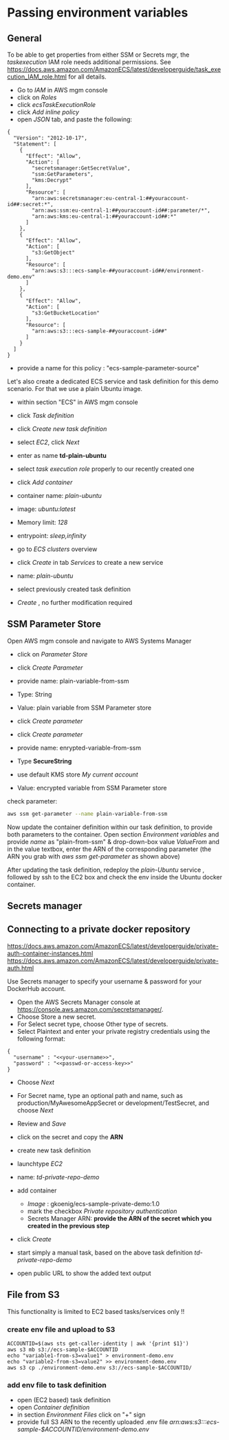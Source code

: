 # Passing environment variables

## General
To be able to get properties from either SSM or Secrets mgr, the _taskexecution_ IAM role needs additional permissions. See https://docs.aws.amazon.com/AmazonECS/latest/developerguide/task_execution_IAM_role.html for all details.  

* Go to _IAM_ in AWS mgm console
* click on _Roles_
* click _ecsTaskExecutionRole_
* click _Add inline policy_
* open _JSON_ tab, and paste the following:  

```
{
  "Version": "2012-10-17",
  "Statement": [
    {
      "Effect": "Allow",
      "Action": [
        "secretsmanager:GetSecretValue",
        "ssm:GetParameters",
        "kms:Decrypt"
      ],
      "Resource": [
        "arn:aws:secretsmanager:eu-central-1:##youraccount-id##:secret:*",
        "arn:aws:ssm:eu-central-1:##youraccount-id##:parameter/*",
        "arn:aws:kms:eu-central-1:##youraccount-id##:*"
      ]
    },
    {
      "Effect": "Allow",
      "Action": [
        "s3:GetObject"
      ],
      "Resource": [
        "arn:aws:s3:::ecs-sample-##youraccount-id##/environment-demo.env"
      ]
    },
    {
      "Effect": "Allow",
      "Action": [
        "s3:GetBucketLocation"
      ],
      "Resource": [
        "arn:aws:s3:::ecs-sample-##youraccount-id##"
      ]
    }
  ]
}
```

* provide a name for this policy : "ecs-sample-parameter-source"


Let's also create a dedicated ECS service and task definition for this demo scenario. For that we use a plain Ubuntu image.
* within section "ECS" in AWS mgm console
* click _Task definition_
* click _Create new task definition_
* select _EC2_, click _Next_
* enter as name **td-plain-ubuntu**
* select _task execution role_ properly to our recently created one
* click _Add container_
* container name: _plain-ubuntu_
* image: _ubuntu:latest_
* Memory limit: _128_
* entrypoint: _sleep,infinity_

* go to _ECS clusters_ overview
* click _Create_ in tab _Services_ to create a new service
* name: _plain-ubuntu_
* select previously created task definition
* _Create_ , no further modification required

## SSM Parameter Store

Open AWS mgm console and navigate to AWS Systems Manager
* click on _Parameter Store_
* click _Create Parameter_
* provide name: plain-variable-from-ssm
* Type: String
* Value: plain variable from SSM Parameter store
* click _Create parameter_

* click _Create parameter_
* provide name: enrypted-variable-from-ssm
* Type **SecureString**
* use default KMS store _My current account_
* Value: encrypted variable from SSM Parameter store

check parameter:

```bash
aws ssm get-parameter --name plain-variable-from-ssm
```

Now update the container definition within our task definition, to provide both parameters to the container.
Open section _Environment variables_ and provide _name_ as "plain-from-ssm" & drop-down-box value _ValueFrom_ and in the value textbox, enter the ARN of the corresponding parameter (the ARN you grab with _aws ssm get-parameter_ as shown above)

After updating the task definition, redeploy the _plain-Ubuntu_ service , followed by ssh to the EC2 box and check the env inside the Ubuntu docker container.

## Secrets manager

## Connecting to a private docker repository

https://docs.aws.amazon.com/AmazonECS/latest/developerguide/private-auth-container-instances.html  
https://docs.aws.amazon.com/AmazonECS/latest/developerguide/private-auth.html

Use Secrets manager to specify your username & password for your DockerHub account.

* Open the AWS Secrets Manager console at https://console.aws.amazon.com/secretsmanager/.
* Choose Store a new secret.
* For Select secret type, choose Other type of secrets.
* Select Plaintext and enter your private registry credentials using the following format:

```
{
  "username" : "<<your-username>>",
  "password" : "<<passwd-or-access-key>>"
}
```

* Choose _Next_
* For Secret name, type an optional path and name, such as production/MyAwesomeAppSecret or development/TestSecret, and choose _Next_
* Review and _Save_
* click on the secret and copy the **ARN**

* create new task definition
* launchtype _EC2_
* name: _td-private-repo-demo_
* add container
  * _Image_ : gkoenig/ecs-sample-private-demo:1.0
  * mark the checkbox _Private repository authentication_
  * Secrets Manager ARN: **provide the ARN of the secret which you created in the previous step**
* click _Create_

* start simply a manual task, based on the above task definition _td-private-repo-demo_
* open public URL to show the added text output

## File from S3
This functionality is limited to EC2 based tasks/services only !!

### create env file and upload to S3

```
ACCOUNTID=$(aws sts get-caller-identity | awk '{print $1}')
aws s3 mb s3://ecs-sample-$ACCOUNTID
echo "variable1-from-s3=value1" > environment-demo.env
echo "variable2-from-s3=value2" >> environment-demo.env
aws s3 cp ./environment-demo.env s3://ecs-sample-$ACCOUNTID/
```

### add env file to task definition

* open (EC2 based) task definition
* open _Container definition_
* in section _Environment Files_ click on "+" sign
* provide full S3 ARN to the recently uploaded .env file
  _arn:aws:s3:::ecs-sample-$ACCOUNTID/environment-demo.env_

